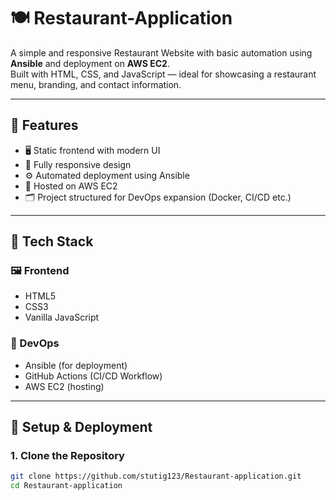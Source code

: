 # 🍽️ Restaurant-Application

A simple and responsive Restaurant Website with basic automation using **Ansible** and deployment on **AWS EC2**.  
Built with HTML, CSS, and JavaScript — ideal for showcasing a restaurant menu, branding, and contact information.

---

## 📌 Features

- 🖥️ Static frontend with modern UI
- 📱 Fully responsive design
- ⚙️ Automated deployment using Ansible
- 🚀 Hosted on AWS EC2
- 🗂️ Project structured for DevOps expansion (Docker, CI/CD etc.)

---

## 🧰 Tech Stack

### 🖼️ Frontend
- HTML5
- CSS3
- Vanilla JavaScript

### 🔧 DevOps
- Ansible (for deployment)
- GitHub Actions (CI/CD Workflow)
- AWS EC2 (hosting)

---
## 🚀 Setup & Deployment

### 1. Clone the Repository

```bash
git clone https://github.com/stutig123/Restaurant-application.git
cd Restaurant-application
